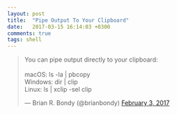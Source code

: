 ```yaml
---
layout: post
title:  "Pipe Output To Your Clipboard"
date:   2017-03-15 16:14:03 +0300
comments: true
tags: shell
---
```


<blockquote class="twitter-tweet" data-lang="en"><p lang="en" dir="ltr">You can pipe output directly to your clipboard:<br><br>macOS: ls -la | pbcopy<br>Windows: dir | clip<br>Linux: ls | xclip -sel clip</p>&mdash; Brian R. Bondy (@brianbondy) <a href="https://twitter.com/brianbondy/status/827531737114800129">February 3, 2017</a></blockquote>
<script async src="//platform.twitter.com/widgets.js" charset="utf-8"></script>
